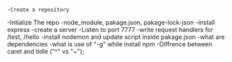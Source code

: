     -Create a repository
-Intialize The repo
-node_module, pakage.json, pakage-lock-json
-install express
-create a server 
-Listen to port 7777
-write request handlers for /test, /hello
-install nodemon and update script inside pakage.json
-what are dependencies 
-what is use of "-g" while install npm 
-Diffrence between caret and tidle ("^" vs "~");